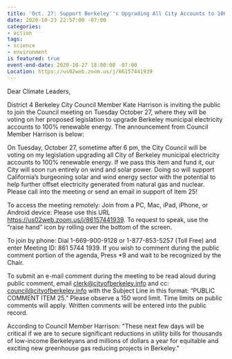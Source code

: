 ```yaml
---
title: 'Oct. 27: Support Berkeley''s Upgrading All City Accounts to 100% Renewables'
date: 2020-10-23 22:57:00 -07:00
categories:
- action
tags:
- science
- environment
is featured: true
event-end-date: 2020-10-27 18:00:00 -07:00
Location: https://us02web.zoom.us/j/86157441939
---
```


Dear Climate Leaders,

District 4 Berkeley City Council Member Kate Harrison is inviting the public to join the Council meeting on Tuesday October 27, where they will be voting on her proposed legislation to upgrade Berkeley municipal electricity accounts to 100% renewable energy.  The announcement from Council Member Harrison is below:

On Tuesday, October 27, sometime after 6 pm, the City Council will be voting on my legislation upgrading all City of Berkeley municipal electricity accounts to 100% renewable energy. If we pass this item and fund it, our City will soon run entirely on wind and solar power. Doing so will support California’s burgeoning solar and wind energy sector with the potential to help further offset electricity generated from natural gas and nuclear. Please call into the meeting or send an email in support of Item 25!

To access the meeting remotely: Join from a PC, Mac, iPad, iPhone, or Android device: Please use this URL https://us02web.zoom.us/j/86157441939. To request to speak, use the “raise hand” icon by rolling over the bottom of the screen.

To join by phone: Dial 1-669-900-9128 or 1-877-853-5257 (Toll Free) and enter Meeting ID: 861 5744 1939. If you wish to comment during the public comment portion of the agenda, Press *9 and wait to be recognized by the Chair.

To submit an e-mail comment during the meeting to be read aloud during public comment, email clerk@cityofberkeley.info and cc: council@cityofberkeley.info with the Subject Line in this format: “PUBLIC COMMENT ITEM 25.” Please observe a 150 word limit. Time limits on public comments will apply. Written comments will be entered into the public record.

According to Council Member Harrison: "These next few days will be critical if we are to secure significant reductions in utility bills for thousands of low-income Berkeleyans and millions of dollars a year for equitable and exciting new greenhouse gas reducing projects in Berkeley."